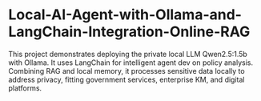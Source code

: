 # Local-AI-Agent-with-Ollama-and-LangChain-Integration-Online-RAG
This project demonstrates deploying the private local LLM Qwen2.5:1.5b with Ollama. It uses LangChain for intelligent agent dev on policy analysis.   Combining RAG and local memory, it processes sensitive data locally to address privacy, fitting government services, enterprise KM, and digital platforms. 
